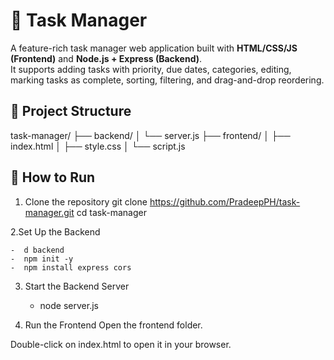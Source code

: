 # 📝 Task Manager

A feature-rich task manager web application built with **HTML/CSS/JS (Frontend)** and **Node.js + Express (Backend)**.  
It supports adding tasks with priority, due dates, categories, editing, marking tasks as complete, sorting, filtering, and drag-and-drop reordering.

## 📁 Project Structure
task-manager/
├── backend/
│ └── server.js
├── frontend/
│ ├── index.html
│ ├── style.css
│ └── script.js


## 🚀 How to Run

1. Clone the repository
git clone https://github.com/PradeepPH/task-manager.git
cd task-manager

2.Set Up the Backend

    -  d backend
    -  npm init -y
    -  npm install express cors
    
3. Start the Backend Server
    -  node server.js
      
4. Run the Frontend
Open the frontend folder.

Double-click on index.html to open it in your browser.
